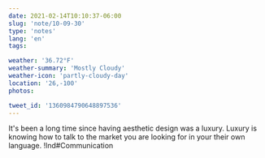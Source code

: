 ```yaml
---
date: 2021-02-14T10:10:37-06:00
slug: 'note/10-09-30'
type: 'notes'
lang: 'en'
tags:

weather: '36.72°F'
weather-summary: 'Mostly Cloudy'
weather-icon: 'partly-cloudy-day'
location: '26,-100'
photos:

tweet_id: '1360984790648897536'
---
```

It's been a long time since having aesthetic design was a luxury. Luxury is knowing how to talk to the market you are looking for in your their own language. !lnd#Communication